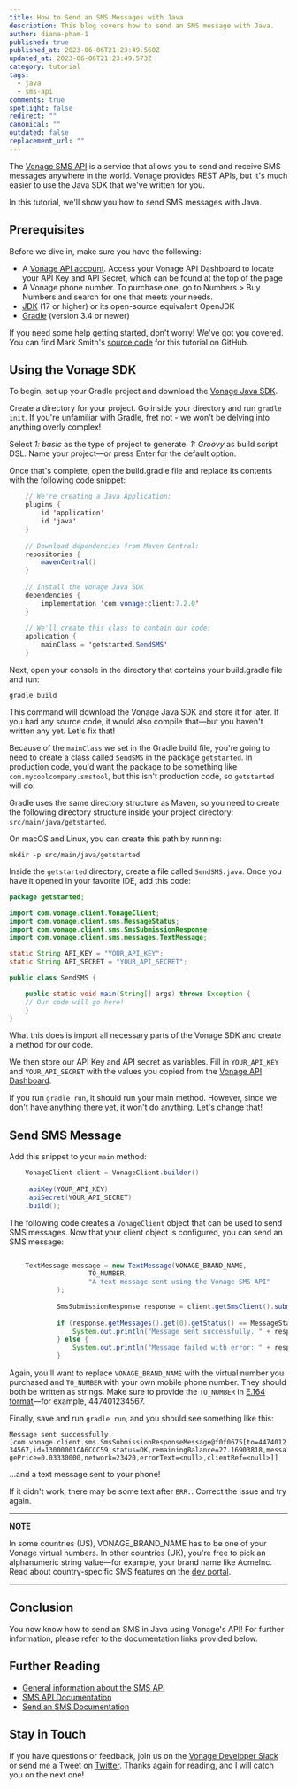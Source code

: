 ```yaml
---
title: How to Send an SMS Messages with Java
description: This blog covers how to send an SMS message with Java.
author: diana-pham-1
published: true
published_at: 2023-06-06T21:23:49.560Z
updated_at: 2023-06-06T21:23:49.573Z
category: tutorial
tags:
  - java
  - sms-api
comments: true
spotlight: false
redirect: ""
canonical: ""
outdated: false
replacement_url: ""
---
```

The [Vonage SMS API](https://developer.vonage.com/en/messaging/sms/overview) is a service that allows you to send and receive SMS messages anywhere in the world. Vonage provides REST APIs, but it's much easier to use the Java SDK that we've written for you.

In this tutorial, we'll show you how to send SMS messages with Java.

## Prerequisites

Before we dive in, make sure you have the following:

* A [Vonage API account](https://developer.vonage.com/sign-up). Access your Vonage API Dashboard to locate your API Key and API Secret, which can be found at the top of the page
* A Vonage phone number. To purchase one, go to Numbers > Buy Numbers and search for one that meets your needs.
* [JDK](https://www.oracle.com/java/technologies/downloads/) (17 or higher) or its open-source equivalent OpenJDK
* [Gradle](https://gradle.org/) (version 3.4 or newer) 

If you need some help getting started, don't worry! We've got you covered. You can find Mark Smith's [source code](<>) for this tutorial on GitHub.

## Using the Vonage SDK

To begin, set up your Gradle project and download the [Vonage Java SDK](https://github.com/Vonage/vonage-java-sdk).

Create a directory for your project. Go inside your directory and run `gradle init`. If you're unfamiliar with Gradle, fret not - we won't be delving into anything overly complex!

Select *1: basic* as the type of project to generate.
*1: Groovy*  as build script DSL.
Name your project—or press Enter for the default option.

Once that's complete, open the build.gradle file and replace its contents with the following code snippet:

```java
    // We're creating a Java Application:
    plugins {
        id 'application'
        id 'java'
    }
    
    // Download dependencies from Maven Central:
    repositories {
        mavenCentral()
    }
    
    // Install the Vonage Java SDK
    dependencies {
        implementation 'com.vonage:client:7.2.0'
    }
    
    // We'll create this class to contain our code:
    application {
        mainClass = 'getstarted.SendSMS'
    }
```

Next, open your console in the directory that contains your build.gradle file and run:

`gradle build`

This command will download the Vonage Java SDK and store it for later. If you had any source code, it would also compile that—but you haven't written any yet. Let's fix that!

Because of the  `mainClass`  we set in the Gradle build file, you're going to need to create a class called  `SendSMS`  in the package  `getstarted`. In production code, you'd want the package to be something like  `com.mycoolcompany.smstool`, but this isn't production code, so  `getstarted`  will do.

Gradle uses the same directory structure as Maven, so you need to create the following directory structure inside your project directory:  `src/main/java/getstarted`.

On macOS and Linux, you can create this path by running:

`mkdir -p src/main/java/getstarted`

Inside the `getstarted` directory, create a file called `SendSMS.java`. Once you have it opened in your favorite IDE, add this code:

```java
package getstarted;

import com.vonage.client.VonageClient;
import com.vonage.client.sms.MessageStatus;
import com.vonage.client.sms.SmsSubmissionResponse;
import com.vonage.client.sms.messages.TextMessage;

static String API_KEY = "YOUR_API_KEY";
static String API_SECRET = "YOUR_API_SECRET";

public class SendSMS {

    public static void main(String[] args) throws Exception {
    // Our code will go here!
    }
}

```

What this does is import all necessary parts of the Vonage SDK and create a method for our code.

We then store our API Key and API secret as variables. Fill in `YOUR_API_KEY` and `YOUR_API_SECRET` with the values you copied from the [Vonage API Dashboard](https://dashboard.nexmo.com/).

If you run `gradle run`, it should run your main method. However, since we don't have anything there yet, it won't do anything. Let's change that!

## Send SMS Message

Add this snippet to your `main` method:

```java
    VonageClient client = VonageClient.builder()
    
    .apiKey(YOUR_API_KEY)
    .apiSecret(YOUR_API_SECRET)
    .build();
```

The following code creates a `VonageClient` object that can be used to send SMS messages. Now that your client object is configured, you can send an SMS message:

```java

    TextMessage message = new TextMessage(VONAGE_BRAND_NAME,
                    TO_NUMBER,
                    "A text message sent using the Vonage SMS API"
            );
    
            SmsSubmissionResponse response = client.getSmsClient().submitMessage(message);
    
            if (response.getMessages().get(0).getStatus() == MessageStatus.OK) {
                System.out.println("Message sent successfully. " + response.getMessages());
            } else {
                System.out.println("Message failed with error: " + response.getMessages().get(0).getErrorText());
            }
```

Again, you'll want to replace `VONAGE_BRAND_NAME` with the virtual number you purchased and `TO_NUMBER` with your own mobile phone number. They should both be written as strings. Make sure to provide the `TO_NUMBER` in [E.164 format](https://developer.vonage.com/en/voice/voice-api/guides/numbers)—for example, 447401234567.  

Finally, save and run `gradle run`, and you should see something like this:

`Message sent successfully.[com.vonage.client.sms.SmsSubmissionResponseMessage@f0f0675[to=447401234567,id=13000001CA6CCC59,status=OK,remainingBalance=27.16903818,messagePrice=0.03330000,network=23420,errorText=<null>,clientRef=<null>]]`

...and a text message sent to your phone!

If it didn't work, there may be some text after `ERR:`. Correct the issue and try again.

- - -

**NOTE**

In some countries (US), VONAGE_BRAND_NAME has to be one of your Vonage virtual numbers. In other countries (UK), you're free to pick an alphanumeric string value—for example, your brand name like AcmeInc. Read about country-specific SMS features on the [dev portal](https://developer.vonage.com/en/messaging/sms/guides/country-specific-features).

- - -

## Conclusion

You now know how to send an SMS in Java using Vonage's API! For further information, please refer to the documentation links provided below.

## Further Reading

* [General information about the SMS API](https://www.vonage.com/communications-apis/verify/?adobe_mc=MCMID%3D71754636778742462354437363657516985404%7CMCORGID%3DA8833BC75245AF9E0A490D4D%2540AdobeOrg%7CTS%3D1685566451https://developer.vonage.com/en/messaging/sms/overview)
* [SMS API Documentation](https://developer.vonage.com/en/api/sms)
* [Send an SMS Documentation](https://developer.vonage.com/en/messaging/sms/code-snippets/send-an-sms#further-reading)

## Stay in Touch

If you have questions or feedback, join us on the [Vonage Developer Slack](https://developer.vonage.com/community/slack) or send me a Tweet on [Twitter](https://twitter.com/dianasoyster). Thanks again for reading, and I will catch you on the next one!